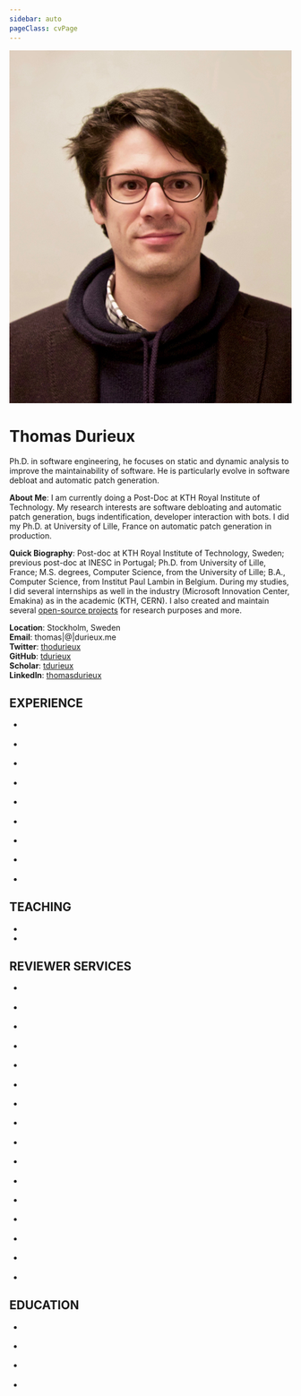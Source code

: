 ```yaml
---
sidebar: auto
pageClass: cvPage
---
```

<div class="hero">
	<img src="./profile.jpg" alt="hero">
	<h1>Thomas Durieux</h1>
	<p class="description">
      Ph.D. in software engineering, he focuses on static and dynamic analysis to improve the maintainability of software. He is particularly evolve in software debloat and automatic patch generation.
    </p>
</div>

**About Me**: I am currently doing a Post-Doc at KTH Royal Institute of Technology. My research interests are software debloating and automatic patch generation, bugs indentification, developer interaction with bots. I did my Ph.D. at University of Lille, France on automatic patch generation in production. 

**Quick Biography**: Post-doc at KTH Royal Institute of Technology, Sweden; previous post-doc at INESC in Portugal; Ph.D. from University of Lille, France; M.S. degrees, Computer Science, from the University of Lille; B.A., Computer Science, from Institut Paul Lambin in Belgium. During my studies, I did several internships as well in the industry (Microsoft Innovation Center, Emakina) as in the academic (KTH, CERN).
I also created and maintain several [open-source projects](/projects/) for research purposes and more.

**Location**: Stockholm, Sweden<br>
**Email**: thomas|@|durieux.me<br>
**Twitter**: [thodurieux](https://twitter.com/thodurieux)<br>
**GitHub**: [tdurieux](https://github.com/tdurieux)<br>
**Scholar**: [tdurieux](https://github.com/tdurieux)<br>
**LinkedIn**: [thomasdurieux](https://fr.linkedin.com/in/thomasdurieux)<br>



## EXPERIENCE

* <cv 
	name="KTH Royal Institute of Technology" 
	url="https://www.kth.se/" 
	date="Feb. 2020 - current"
	description="Post-doc on software debloating and software art."
	role="Post-doc"></cv>

* <cv 
	name="INESC-ID, University of Lisbon in Portugal" 
	url="https://www.inesc-id.pt/" 
	date="Feb. 2019 - Jan 2020"
	description="Post-doc on fault localization and patch generation."
	role="Post-doc"></cv>

* <cv 
	name="Carnegie Mellon University" 
	url="https://www.cmu.edu" 
	date="Feb. 2019 - Dec 2019"
	description="I worked with Claire Le Goes on a study that analyze the reasons that motivate the developers to restart builds on TravisCI."
	role="Visiting researcher"></cv>

* <cv 
	name="KTH" 
	url="https://www.kth.se/tcs" 
	date="Apr. 2018 - Jun. 2018"
	description="International internship at KTH in the Theoretical Computer Science department."
	role="Ph.D. internship"></cv>

* <cv 
	name="KTH" 
	url="https://www.kth.se/tcs" 
	date="Sep. 2017 - Dec. 2017"
	description="International internship at KTH in the Theoretical Computer Science department. I worked on a new patch generation technique. This technique aims to fix automatically bug in websites. We adopted a crowdsourced approach where all the user contribute to the detection and repair of the bugs."
	role="Ph.D. internship"></cv>

* <cv 
	name="INRIA" 
	url="https://inria.fr" 
	date="Sep. 2015 - current"
	description="The motivation of my thesis is to improve automatic patch generation techniques.
  The state of the art techniques still rely on the developer to reproduce the bug, they rely on a failing test-case that describes the bug.
  My thesis presents new approaches that aim to removes the developer intervention during the patch generation."
	role="Ph.D. Student"></cv>

* <cv 
	name="INRIA" 
	url="https://inria.fr" 
	date="Mar. 2015 - Aug. 2015"
	description="I worked on the Nopol project, a test-suite-based automatic program repair approach that fixes buggy conditions. 
  Firstly, I used symbolic execution engine to extend Nopol repair scope to buggy arithmetic statements. 
  Secondly, I worked on the first patch synthesizer that generates patches that contains complex method invocations."
	role="Master Thesis"></cv>

* <cv 
	name="CERN" 
	url="https://home.cern/" 
	date="Summer 2014"
	description="I worked with CERN security team, where I created a scanner that detects misconfigurations and outdated libraries in the thousands of WEB servers of the CERN institution.
  The goal of this scanner was to ensure that all the servers do not have known security issues."
	role="Internship"></cv>

* <cv 
	name="Microsoft Innovation Center" 
	url="http://www.mic-belgique.be/" 
	date="Mar. 2013 - Jun. 2013"
	description="I developed the backend infrastructure to create a SAS version of the Aproove product.
  Aproove is an annotation and validation system for high-resolution graphics document, i.e. magazine. 
  To goal was to be able to quickly deploy and backup Aproove instances on different hosts."
	role="Internship"></cv>

## TEACHING
 * <cv 
	name="University of Lille" 
	url="http://www.univ-lille1.fr/home/" 
	date="Sep. 2016 - Jun. 2018"
	description="I minister the lecture on Software Engineering for first-year master students and the lecture of Algorithm and Programming for first-year bachelor students."
	role="Teaching Assistant"></cv>
 * <cv 
	name="Institut Paul Lambin" 
	url="http://www.vinci.be/fr-be/ipl/" 
	date="Sep. 2012 - Jun. 2013"
	description="I provided remedial courses in computer science to first year students."
	role="Tutor"></cv>

## REVIEWER SERVICES

 * <cv 
	name="ASE" 
	url="https://2021.ase-conferences.org/" 
	role="Committee Member"
	description="Committee Member in Program Committee within the Research Papers-track"
	date="2021"></cv>

 * <cv 
	name="MSR" 
	url="https://2021.msrconf.org/committee/msr-2021-technical-papers-program-committee" 
	role="Committee Member"
	description="Committee Member in Program Committee within the Research Papers-track"
	date="2021"></cv>

 * <cv 
	name="ASE" 
	url="https://2021.ase-conferences.org/" 
	role="Committee Member"
	description="Committee Member in Program Committee within the Research Papers-track"
	date="2021"></cv>

 * <cv 
	name="APR" 
	url="http://program-repair.org/workshop-2021/" 
	role="Committee Member"
	description="Committee Member in Program Committee"
	date="2021"></cv>

 * <cv 
	name="ICST" 
	url="https://icst2021.icmc.usp.br/committee/icst-2021-papers-program-committee" 
	role="Committee Member"
	description="Committee Member in Program Committee within the Research Papers-track"
	date="2021"></cv>

 * <cv 
	name="ASE" 
	url="https://2020.ase-conferences.org/" 
	role="Committee Member"
	description="Committee Member in Program Committee within the Research Papers-track"
	date="2020"></cv>

* <cv 
	name="APR" 
	url="http://program-repair.org/workshop-2020/" 
	role="Committee Member"
	description="Committee Member in Program Committee"
	date="2020"></cv>

 * <cv 
	name="ICST" 
	url="https://icst2020.info/" 
	role="SV Chair, Session Chair and Reviewer"
	description="Student Volunteers Chair & MISC 3 Session Chair & Reviewer"
	date="2020"></cv>

* <cv 
	name="ENIAC" 
	url="https://2020.programming-conference.org/committee/eniac-2020-papers-program-committee" 
	role="Committee Member"
	description="Committee Member in Program Committee within the ENIAC20-track"
	date="2020"></cv>

 * <cv 
	name="ASE" 
	url="https://2019.ase-conferences.org/" 
	role="Committee Member"
	description="Committee Member at ASE'19 Demonstrations"
	date="2019"></cv>

 * <cv 
	name="EmSE" 
	url="https://www.springer.com/journal/10664" 
	role="Reviewer"
	date="2019"></cv>

 * <cv 
	name="TSE" 
	url="https://www.computer.org/csdl/journal/ts" 
	role="Reviewer"
	date="2019"></cv>
 
 * <cv 
	name="Journal of Computer Languages" 
	url="https://www.journals.elsevier.com/journal-of-computer-languages" 
	role="Reviewer"
	date="2019"></cv>

 * <cv 
	name="Journal of Visual Languages and Computing" 
	url="https://www.journals.elsevier.com/journal-of-visual-languages-and-computing" 
	role="Reviewer"
	date="2019"></cv>

 * <cv 
	name="SANER" 
	url="http://saner.unimol.it/" 
	role="Committee Member"
	description="Committee Member for the Early Research Achievement Track"
	date="2018"></cv>

* <cv 
	name="ICSE" 
	url="http://icse2017.gatech.edu" 
	role="External Reviewer"
	date="2017"></cv>

## EDUCATION
 * <cv 
	name="Ph.D. degree in Computer Science" 
	url="http://www.univ-lille1.fr/home/" 
	date="2015 - 2018"
	description="Title: From Runtime Failures to Patches: Study of Patch Generation in Production.
  Advisors: Martin Monperrus, Lionel Seinturier and Youssef Hamadi"
	role="INRIA - Microsoft Research - University of Lille"></cv>

 * <cv 
	name="Master's degree (Cum Laude) in Computer science" 
	url="http://www.univ-lille1.fr/home/" 
	date="2013 - 2015"
	description=""
	role="University of Lille, France"></cv>

 * <cv 
	name="Erasmus Exchange" 
	url="http://wwwen.uni.lu/" 
	date="Sep. 2012 - Feb. 2013"
	description=""
	role="University of Luxembourg, Luxembourg"></cv>

 * <cv 
	name="Bachelor's degree (Cum Laude) in Computer science" 
	url="http://www.vinci.be/fr-be/ipl/" 
	date="2010 - 2013"
	description=""
	role="Institut Paul Lambin, Belgium"></cv>
